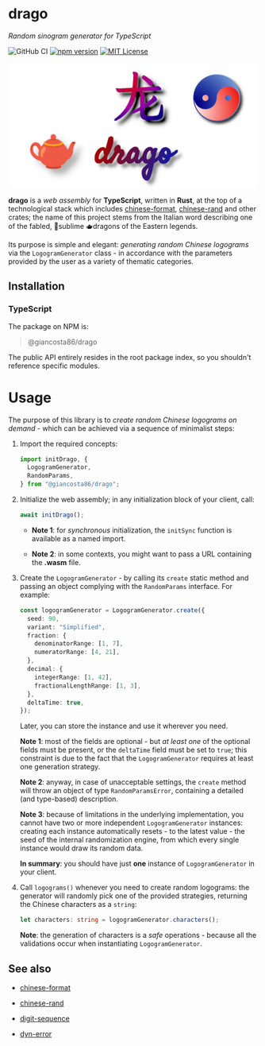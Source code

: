 # drago

_Random sinogram generator for TypeScript_

![GitHub CI](https://github.com/giancosta86/drago/actions/workflows/publish-to-npm.yml/badge.svg)
[![npm version](https://badge.fury.io/js/@giancosta86%2Fdrago.svg)](https://badge.fury.io/js/@giancosta86%2Fdrago)
[![MIT License](https://img.shields.io/badge/license-MIT-blue.svg?style=flat)](/LICENSE)

![Logo](docs/logo.jpg)

**drago** is a _web assembly_ for **TypeScript**, written in **Rust**, at the top of a technological stack which includes [chinese-format](https://crates.io/crates/chinese-format), [chinese-rand](https://crates.io/crates/chinese-rand) and other crates; the name of this project stems from the Italian word describing one of the fabled, 🌺sublime 🫖dragons of the Eastern legends.

Its purpose is simple and elegant: _generating random Chinese logograms_ via the `LogogramGenerator` class - in accordance with the parameters provided by the user as a variety of thematic categories.

## Installation

### TypeScript

The package on NPM is:

> @giancosta86/drago

The public API entirely resides in the root package index, so you shouldn't reference specific modules.

# Usage

The purpose of this library is to _create random Chinese logograms on demand_ - which can be achieved via a sequence of minimalist steps:

1. Import the required concepts:

   ```typescript
   import initDrago, {
     LogogramGenerator,
     RandomParams,
   } from "@giancosta86/drago";
   ```

1. Initialize the web assembly; in any initialization block of your client, call:

   ```typescript
   await initDrago();
   ```

   - **Note 1**: for _synchronous_ initialization, the `initSync` function is available as a named import.

   - **Note 2**: in some contexts, you might want to pass a URL containing the **.wasm** file.

1. Create the `LogogramGenerator` - by calling its `create` static method and passing an object complying with the `RandomParams` interface. For example:

   ```typescript
   const logogramGenerator = LogogramGenerator.create({
     seed: 90,
     variant: "Simplified",
     fraction: {
       denominatorRange: [1, 7],
       numeratorRange: [4, 21],
     },
     decimal: {
       integerRange: [1, 42],
       fractionalLengthRange: [1, 3],
     },
     deltaTime: true,
   });
   ```

   Later, you can store the instance and use it wherever you need.

   **Note 1**: most of the fields are optional - but _at least one_ of the optional fields must be present, or the `deltaTime` field must be set to `true`; this constraint is due to the fact that the `LogogramGenerator` requires at least one generation strategy.

   **Note 2**: anyway, in case of unacceptable settings, the `create` method will throw an object of type `RandomParamsError`, containing a detailed (and type-based) description.

   **Note 3**: because of limitations in the underlying implementation, you cannot have two or more independent `LogogramGenerator` instances: creating each instance automatically resets - to the latest value - the seed of the internal randomization engine, from which every single instance would draw its random data.

   **In summary**: you should have just **one** instance of `LogogramGenerator` in your client.

1. Call `logograms()` whenever you need to create random logograms: the generator will randomly pick one of the provided strategies, returning the Chinese characters as a `string`:

   ```typescript
   let characters: string = logogramGenerator.characters();
   ```

   **Note**: the generation of characters is a _safe_ operations - because all the validations occur when instantiating `LogogramGenerator`.

## See also

- [chinese-format](https://crates.io/crates/chinese-format)

- [chinese-rand](https://crates.io/crates/chinese-rand)

- [digit-sequence](https://crates.io/crates/digit-sequence)

- [dyn-error](https://crates.io/crates/dyn-error)
